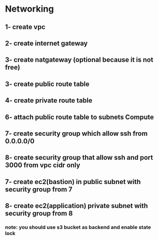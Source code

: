# Networking
## 1- create vpc

## 2- create internet gateway

## 3- create natgateway (optional because it is not free)

## 3- create public route table

## 4- create private route table

## 6- attach public route table to subnets Compute

## 7- create security group which allow ssh from 0.0.0.0/0

## 8- create security group that allow ssh and port 3000 from vpc cidr only

## 7- create ec2(bastion) in public subnet with security group from 7

## 8- create ec2(application) private subnet with security group from 8


### note: you should use s3 bucket as backend and enable state lock